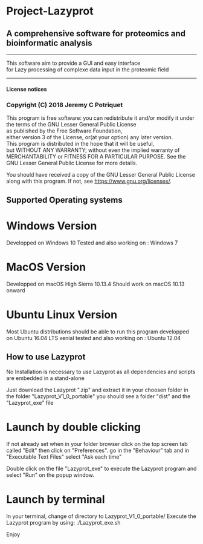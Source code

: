 # Project-Lazyprot
## A comprehensive software for proteomics and bioinformatic analysis

-----------------------------------------------------------------------------                               

This software aim to provide a GUI and easy interface               
for Lazy processing of complexe data input in the proteomic field       
                                                                           
-----------------------------------------------------------------------------
#### License notices

### Copyright (C) 2018 Jeremy C Potriquet                                
This program is free software: you can redistribute it and/or modify 
it under the terms of the GNU Lesser General Public License         
as published by the Free Software Foundation,                       
either version 3 of the License, or(at your option) any later version.                                                                                                   
This program is distributed in the hope that it will be useful,      
but WITHOUT ANY WARRANTY; without even the implied warranty of      
MERCHANTABILITY or FITNESS FOR A PARTICULAR PURPOSE.  See the       
GNU Lesser General Public License for more details.              
                                                                          
You should have received a copy of the GNU Lesser General Public License
along with this program.  If not, see <https://www.gnu.org/licenses/>.  



## Supported Operating systems ##
# Windows Version #
Developped on Windows 10
Tested and also working on : Windows 7
# MacOS Version #
Developped on macOS High Sierra 10.13.4
Should work on macOS 10.13 onward
# Ubuntu Linux Version #
Most Ubuntu distributions should be able to run this program
developped on Ubuntu 16.04 LTS  xenial
tested and also working on : Ubuntu 12.04

## How to use Lazyprot ##

No Installation is necessary to use Lazyprot as all dependencies and
scripts are embedded in a stand-alone

Just download the Lazyprot ".zip" and extract it in your choosen folder
in the folder "Lazyprot_V1_0_portable" you should see a folder "dist"
and the "Lazyprot_exe" file

# Launch by double clicking #
If not already set when in your folder browser click on the top screen tab
called "Edit" then click on "Preferences". go in the "Behaviour" tab and
in "Executable Text Files" select "Ask each time"

Double click on the file "Lazyprot_exe" to execute the Lazyprot program
and select "Run" on the popup window.

# Launch by terminal #
In your terminal, change of directory to Lazyprot_V1_0_portable/
Execute the Lazyprot program by using:
./Lazyprot_exe.sh


Enjoy
